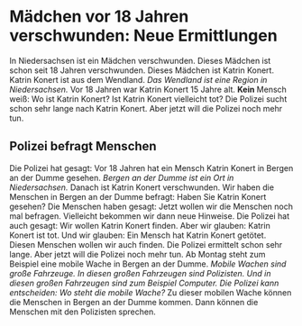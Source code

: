# Mädchen vor 18 Jahren verschwunden: Neue Ermittlungen

In Niedersachsen ist ein Mädchen verschwunden. Dieses Mädchen ist schon seit 18 Jahren verschwunden. Dieses Mädchen ist Katrin Konert. Katrin Konert ist aus dem Wendland. 
*Das Wendland ist eine Region in Niedersachsen.* Vor 18 Jahren war Katrin Konert 15 Jahre alt. 
**Kein** Mensch weiß: Wo ist Katrin Konert? Ist Katrin Konert vielleicht tot? Die Polizei sucht schon sehr lange nach Katrin Konert. Aber jetzt will die Polizei noch mehr tun. 

## Polizei befragt Menschen
Die Polizei hat gesagt: Vor 18 Jahren hat ein Mensch Katrin Konert in Bergen an der Dumme gesehen. 
*Bergen an der Dumme ist ein Ort in Niedersachsen.* Danach ist Katrin Konert verschwunden. Wir haben die Menschen in Bergen an der Dumme befragt: Haben Sie Katrin Konert gesehen? Die Menschen haben gesagt: Jetzt wollen wir die Menschen noch mal befragen. Vielleicht bekommen wir dann neue Hinweise. Die Polizei hat auch gesagt: Wir wollen Katrin Konert finden. Aber wir glauben: Katrin Konert ist tot. Und wir glauben: Ein Mensch hat Katrin Konert getötet. Diesen Menschen wollen wir auch finden. 
Die Polizei ermittelt schon sehr lange. Aber jetzt will die Polizei noch mehr tun. Ab Montag steht zum Beispiel eine mobile Wache in Bergen an der Dumme. 
*Mobile Wachen sind große Fahrzeuge.* 
*In diesen großen Fahrzeugen sind Polizisten.* 
*Und in diesen großen Fahrzeugen sind zum Beispiel Computer.* 
*Die Polizei kann entscheiden:* 
*Wo steht die mobile Wache?* Zu dieser mobilen Wache können die Menschen in Bergen an der Dumme kommen. Dann können die Menschen mit den Polizisten sprechen. 
